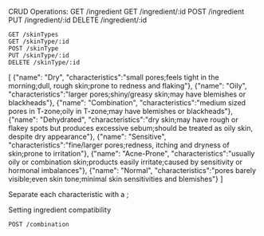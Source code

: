CRUD Operations:
	GET /ingredient
	GET /ingredient/:id
	POST /ingredient
	PUT /ingredient/:id
	DELETE /ingredient/:id

	GET /skinTypes
	GET /skinType/:id
	POST /skinType
	PUT /skinType/:id
	DELETE /skinType/:id

[
	{"name": "Dry", "characteristics":"small pores;feels tight in the morning;dull, rough skin;prone to redness and flaking"},
	{"name": "Oily", "characteristics":"larger pores;shiny/greasy skin;may have blemishes or blackheads"},
	{"name": "Combination", "characteristics":"medium sized pores in T-zone;oily in T-zone;may have blemishes or blackheads"},
	{"name": "Dehydrated", "characteristics":"dry skin;may have rough or flakey spots but produces excessive sebum;should be treated as oily skin, despite dry appearance"},
	{"name": "Sensitive", "characteristics":"fine/larger pores;redness, itching and dryness of skin;prone to irritation"},
	{"name": "Acne-Prone", "characteristics":"usually oily or combination skin;products easily irritate;caused by sensitivity or hormonal imbalances"},
	{"name": "Normal", "characteristics":"pores barely visible;even skin tone;minimal skin sensitivities and blemishes"}
]

Separate each characteristic with a ;

Setting ingredient compatibility

    POST /combination
	
